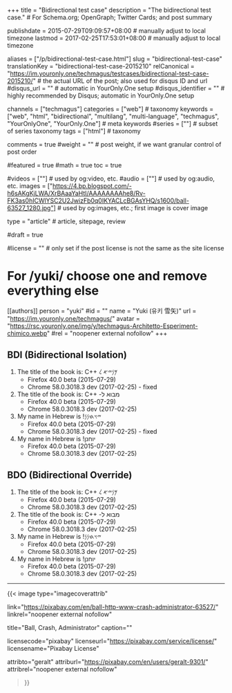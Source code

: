 +++
title = "Bidirectional test case"
description = "The bidirectional test case."                                                    # For Schema.org; OpenGraph; Twitter Cards; and post summary

publishdate = 2015-07-29T09:09:57+08:00                                        # manually adjust to local timezone
lastmod = 2017-02-25T17:53:01+08:00                                     # manually adjust to local timezone

aliases = ["/p/bidirectional-test-case.html"]
slug = "bidirectional-test-case"
translationKey = "bidirectional-test-case-2015210"
relCanonical = "https://im.youronly.one/techmagus/testcases/bidirectional-test-case-2015210/"                                                   # the actual URL of the post; also used for disqus ID and url
#disqus_url = ""                                                    # automatic in YourOnly.One setup
#disqus_identifier = ""                                             # highly recommended by Disqus; automatic in YourOnly.One setup

channels = ["techmagus"]
categories = ["web"]                                                   # taxonomy
keywords = ["web", "html", "bidirectional", "multilang", "multi-language", "techmagus", "YourOnlyOne", "YourOnly.One"]                                                     # meta keywords
#series = [""]                                                       # subset of series taxonomy
tags = ["html"]                                                         # taxonomy

comments = true
#weight = ""                                                        # post weight, if we want granular control of post order

#featured = true
#math = true
toc = true

#videos = [""]                                                       # used by og:video, etc.
#audio = [""]                                                        # used by og:audio, etc.
images = ["https://4.bp.blogspot.com/-h6sAKgKjLWA/XrBAaaYaHtI/AAAAAAAAhe8/Rv-FK3as0hICWlYSC2U2JwizFb0q0IKYACLcBGAsYHQ/s1600/ball-63527_1280.jpg"]                                                       # used by og:images, etc.; first image is cover image

type = "article"                                                           # article, sitepage, review

#draft = true

#license = ""                                                       # only set if the post license is not the same as the site license

# For /yuki/ choose one and remove everything else
[[authors]]
    person = "yuki"
    #id = ""
    name = "Yuki (유키 雪矢)"
    url = "https://im.youronly.one/techmagus/"
    avatar = "https://rsc.youronly.one/img/y/techmagus-Architetto-Esperiment-chimico.webp"
    #rel = "noopener external nofollow"
+++

## BDI (Bidirectional Isolation)

1. The title of the book is: <bdi dir="rtl" lang="hbo-Hebr">𐤌𐤍𐤉𐤀 𐤋 <bdi class="reset-1_25em" dir="ltr" lang="en">C++</bdi></bdi>
    - Firefox 40.0 beta (2015-07-29)
    - Chrome 58.0.3018.3 dev (2017-02-25) - fixed
1. The title of the book is: <bdi dir="rtl" lang="he">מבוא ל- <bdi class="reset-1_25em" dir="ltr" lang="en">C++</bdi></bdi>
    - Firefox 40.0 beta (2015-07-29)
    - Chrome 58.0.3018.3 dev (2017-02-25)
1. My name in Hebrew is <bdi dir="rtl" lang="hbo-Hebr">𐤉𐤅𐤇𐤍𐤍!</bdi>
    - Firefox 40.0 beta (2015-07-29)
    - Chrome 58.0.3018.3 dev (2017-02-25) - fixed
1. My name in Hebrew is <bdi dir="rtl" lang="he">יוחנן!</bdi>
    - Firefox 40.0 beta (2015-07-29)
    - Chrome 58.0.3018.3 dev (2017-02-25)

## BDO (Bidirectional Override)

1. The title of the book is: <bdo dir="rtl" lang="hbo-Hebr">𐤌𐤍𐤉𐤀 𐤋 <bdo class="reset-1_25em" dir="ltr" lang="en">C++</bdo></bdo>
    - Firefox 40.0 beta (2015-07-29)
    - Chrome 58.0.3018.3 dev (2017-02-25)
1. The title of the book is: <bdo dir="rtl" lang="he">מבוא ל- <bdo class="reset-1_25em" dir="ltr" lang="en">C++</bdo></bdo>
    - Firefox 40.0 beta (2015-07-29)
    - Chrome 58.0.3018.3 dev (2017-02-25)
1. My name in Hebrew is <bdo dir="rtl" lang="hbo-Hebr">𐤉𐤅𐤇𐤍𐤍!</bdo>
    - Firefox 40.0 beta (2015-07-29)
    - Chrome 58.0.3018.3 dev (2017-02-25)
1. My name in Hebrew is <bdo dir="rtl" lang="he">יוחנן!</bdo>
    - Firefox 40.0 beta (2015-07-29)
    - Chrome 58.0.3018.3 dev (2017-02-25)

---

{{< image
  type="imagecoverattrib"

  link="https://pixabay.com/en/ball-http-www-crash-administrator-63527/"
  linkrel="noopener external nofollow"

  title="Ball, Crash, Administrator"
  caption=""

  licensecode="pixabay"
  licenseurl="https://pixabay.com/service/license/"
  licensename="Pixabay License"

  attribto="geralt"
  attriburl="https://pixabay.com/en/users/geralt-9301/"
  attribrel="noopener external nofollow"
>}}
